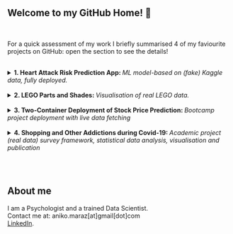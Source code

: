 ## Welcome to my GitHub Home! 👯
<br>

For a quick assessment of my work I briefly summarised 4 of my faviourite projects on GitHub: open the section to see the details!
<br> <br>

<details>
<summary> <b>1. Heart Attack Risk Prediction App: </b> <i>ML model-based on (fake) Kaggle data, fully deployed.</i></summary>
<br> 
This project was inspired by the **Heart Attack Risk Analysis** competition on **Kaggle**. The task was to predict heart attack risk (low/high) given 25 lifestyle and biometric features. After submitting my prediction to the Kaggle competition, I decided to develop another model, prioritizing precision to allow for more sensitive detection of high-risk cases. This model employs the **XGBoost** algorithm with **probability estimation**. If the model identifies a positive case, it is correct 43% of the time. After several iterations, the project culminated in deployment on **Google Cloud Platform** with a Streamlit frontend. The scripts (written in **Python**) can be found in [this repository](https://github.com/anikomaraz/heart_attack_kaggle).

Try it out! ➡️                                   [Heart Attack Risk App](https://fake-heart-attack.streamlit.app/)

<p align="center">
  <img src="https://drive.google.com/uc?export=view&id=17j_i3x_7hsjq252NOC_0X-6kj3lcLK-s" alt="Heart Attack Risk Prediction App" width="50%">
</p>

</details>
<br>

<details>
<summary> <b> 2. LEGO Parts and Shades: </b> <i>Visualisation of real LEGO data. </i></summary>
  <br>
Do you like LEGO? Then you'll love this little [**visualization project**](https://github.com/anikomaraz/LEGO/blob/main/lego.ipynb) that analyzes LEGO parts, sets, and color shades since their inception in 1949. My favorite image:

<p align="center">
  <img src="https://drive.google.com/uc?export=view&id=1vjgQACI3-Vo02b2bLNwOzsw8jc2C9Ah-" alt="LEGO Parts and Shades" width="80%">
</p>

</details>
<br>

<details>
<summary> <b> 3. Two-Container Deployment of Stock Price Prediction: </b> <i>Bootcamp project deployment with live data fetching</i></summary>
<br>
This project was part of my Data Science Bootcamp demo, where I handled the **data engineering** aspect. This [GitHub repository](https://github.com/anikomaraz/stock_prediction_2containers) contains the full deployment: **two backend containers—**(1) the **Python** container fetching data via API calls and containing the model weights, and (2) the **R** container creating visualizations using **ggplot**. The frontend is displayed using Streamlit. To learn more about how I deployed this project using two containers (Python and R) and linked it to the Streamlit frontend, check out my [blog post](https://github.com/anikomaraz/stock_prediction_2containers/blob/master/blogpost/dockerize.md). A visual summary of what happens under the hood:

<p align="center">
  <img src="https://drive.google.com/uc?export=view&id=1tmrcfmCaHZdPJyxhrq_ZT630uMCwF4Lb" alt="Two-Container Deployment of Stock Price Prediction" width="50%">
</p>

</details>
<br>

<details>
<summary> <b> 4. Shopping and Other Addictions during Covid-19: </b> <i>Academic project (real data) survey framework, statistical data analysis, visualisation and publication</i></summary>
<br>
This project provided a unique opportunity to observe how the progress of the pandemic and the associated distress influenced addictive behaviors in the first 6 months in the USA. Using MTurk, we sampled 25 Americans every 3 days and administered our survey via formr (an R framework) to observe changes in patterns. <b>Live data quality checks</b>, reminders and feedback was included. You can find all the information in the [repository](https://github.com/anikomaraz/covid19-shopping) and in the two academic papers: [<b>Paper 1</b>](https://akjournals.com/view/journals/2006/10/4/article-p912.xml?body=pdf-23898) on excessive behaviors and [<b>Paper 2</b>](https://www.ncbi.nlm.nih.gov/pmc/articles/PMC9109632/pdf/jba-11-088.pdf) focusing specifically on <b>shopping</b>.

<p align="center">
  <img src="https://drive.google.com/uc?export=view&id=1qQ23p8SpZkIyaiwFKWYa8EsLr7tiszxF" alt="Shopping and Other Addictions during Covid-19" width="40%">
</p>

</details>



<br><br>

## About me

I am a Psychologist and a trained Data Scientist.  
Contact me at: aniko.maraz[at]gmail[dot]com  
[LinkedIn](https://www.linkedin.com/in/aniko-maraz-85220968/).
